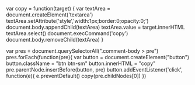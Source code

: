 var copy = function(target) {
    var textArea = document.createElement('textarea')
    textArea.setAttribute('style','width:1px;border:0;opacity:0;')
    document.body.appendChild(textArea)
    textArea.value = target.innerHTML
    textArea.select()
    document.execCommand('copy')
    document.body.removeChild(textArea)
}

var pres = document.querySelectorAll(".comment-body > pre")
pres.forEach(function(pre){
  var button = document.createElement("button")
  button.className = "btn btn-sm"
  button.innerHTML = "copy"
  pre.parentNode.insertBefore(button, pre)
  button.addEventListener('click', function(e){
    e.preventDefault()
    copy(pre.childNodes[0])
  })
